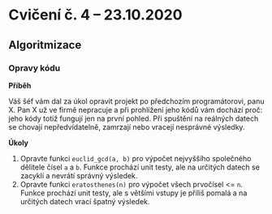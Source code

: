 # Cvičení č. 4 – 23.10.2020

## Algoritmizace

### Opravy kódu

**Příběh** 

Váš šéf vám dal za úkol opravit projekt po předchozím programátorovi, panu X. Pan X už ve firmě nepracuje a při prohlížení jeho kódů vám dochází proč: jeho kódy totiž fungují jen na první pohled. Při spuštění na reálných datech se chovají nepředvídatelně, zamrzají nebo vracejí nesprávné výsledky.

**Úkoly**
1. Opravte funkci `euclid_gcd(a, b)` pro výpočet nejvyššího společného dělitele čísel `a` a `b`. Funkce prochází unit testy, ale na určitých datech se zacyklí a nevrátí správný výsledek.
2. Opravte funkci `eratosthenes(n)` pro výpočet všech prvočísel <= `n`. Funkce prochází unit testy, ale s většími vstupy je příliš pomalá a na určitých datech vrací špatný výsledek.